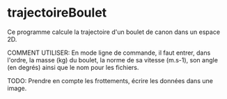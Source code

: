 # trajectoireBoulet

Ce programme calcule la trajectoire d'un boulet de canon dans un espace 2D.

COMMENT UTILISER: En mode ligne de commande, il faut entrer, dans l'ordre, la masse (kg) du boulet, la norme de sa vitesse (m.s-1), son angle (en degrés) ainsi que le nom pour les fichiers.

TODO: Prendre en compte les frottements, écrire les données dans une image.
